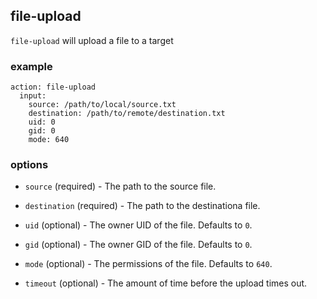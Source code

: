 file-upload
-----------

`file-upload` will upload a file to a target

### example

```
action: file-upload
  input:
    source: /path/to/local/source.txt
    destination: /path/to/remote/destination.txt
    uid: 0
    gid: 0
    mode: 640
```

### options

* `source` (required) - The path to the source file.

* `destination` (required) - The path to the destinationa file.

* `uid` (optional) - The owner UID of the file. Defaults to `0`.

* `gid` (optional) - The owner GID of the file. Defaults to `0`.

* `mode` (optional) - The permissions of the file. Defaults to `640`.

* `timeout` (optional) - The amount of time before the upload times out.

